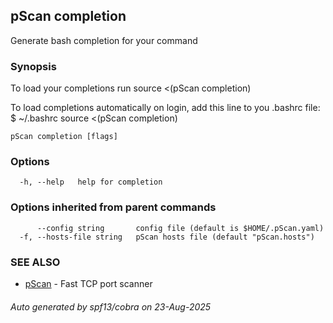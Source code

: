 ## pScan completion

Generate bash completion for your command

### Synopsis

To load your completions run
source <(pScan completion)

To load completions automatically on login, add this line to you .bashrc file:
$ ~/.bashrc
source <(pScan completion)

```
pScan completion [flags]
```

### Options

```
  -h, --help   help for completion
```

### Options inherited from parent commands

```
      --config string       config file (default is $HOME/.pScan.yaml)
  -f, --hosts-file string   pScan hosts file (default "pScan.hosts")
```

### SEE ALSO

* [pScan](pScan.md)	 - Fast TCP port scanner

###### Auto generated by spf13/cobra on 23-Aug-2025
